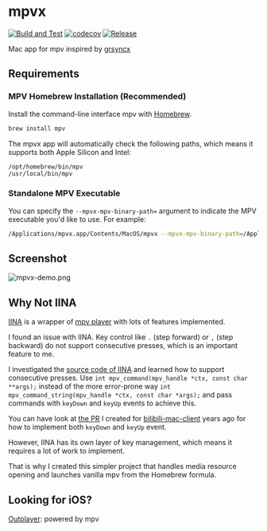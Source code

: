 # mpvx

[![Build and Test](https://github.com/HackingGate/mpvx/actions/workflows/test-and-coverage.yml/badge.svg)](https://github.com/HackingGate/mpvx/actions/workflows/test-and-coverage.yml)
[![codecov](https://codecov.io/gh/HackingGate/mpvx/graph/badge.svg?token=TVGJ0H9CTZ)](https://codecov.io/gh/HackingGate/mpvx)
[![Release](https://github.com/HackingGate/mpvx/workflows/Release/badge.svg)](https://github.com/HackingGate/mpvx/releases)

Mac app for mpv inspired by [grsyncx](https://github.com/username0x0a/grsyncx)

## Requirements

### MPV Homebrew Installation (Recommended)

Install the command-line interface mpv with [Homebrew](https://brew.sh).

```bash
brew install mpv
```

The mpvx app will automatically check the following paths, which means it supports both Apple Silicon and Intel:

```text
/opt/homebrew/bin/mpv
/usr/local/bin/mpv
```

### Standalone MPV Executable

You can specify the `--mpvx-mpv-binary-path=` argument to indicate the MPV executable you'd like to use. For example:

```bash
/Applications/mpvx.app/Contents/MacOS/mpvx --mpvx-mpv-binary-path=/Applications/mpv.app/Contents/MacOS/mpv
```

## Screenshot

![mpvx-demo.png](https://raw.githubusercontent.com/HackingGate/mpvx/master/assets/mpvx-demo.png)

## Why Not IINA

[IINA](https://iina.io) is a wrapper of [mpv player](https://mpv.io) with lots of features implemented.

I found an issue with IINA. Key control like `.` (step forward) or `,` (step backward) do not support consecutive presses, which is an important feature to me.

I investigated the [source code of IINA](https://github.com/iina/iina) and learned how to support consecutive presses. Use `int mpv_command(mpv_handle *ctx, const char **args);` instead of the more error-prone way `int mpv_command_string(mpv_handle *ctx, const char *args);` and pass commands with `keyDown` and `keyUp` events to achieve this.

You can have look at [the PR](https://github.com/typcn/bilibili-mac-client/pull/163/files) I created for [bilibili-mac-client](https://github.com/typcn/bilibili-mac-client) years ago for how to implement both `keyDown` and `keyUp` event.

However, IINA has its own layer of key management, which means it requires a lot of work to implement.

That is why I created this simpler project that handles media resource opening and launches vanilla mpv from the Homebrew formula.

## Looking for iOS?

[Outplayer](https://itunes.apple.com/us/app/outplayer/id1449923287): powered by mpv
